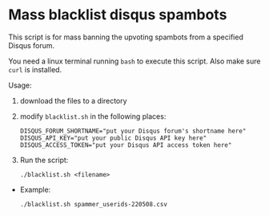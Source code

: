 # Mass blacklist disqus spambots

This script is for mass banning the upvoting spambots from a specified Disqus forum.

You need a linux terminal running `bash` to execute this script. Also make sure `curl` is installed.

Usage:

1. download the files to a directory
2. modify `blacklist.sh` in the following places:
   ```
   DISQUS_FORUM_SHORTNAME="put your Disqus forum's shortname here"
   DISQUS_API_KEY="put your public Disqus API key here"
   DISQUS_ACCESS_TOKEN="put your Disqus API access token here"
   ```

3. Run the script:
   ```
   ./blacklist.sh <filename>
   ```
- Example:
  ```
  ./blacklist.sh spammer_userids-220508.csv
  ```

